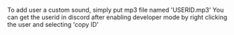 To add user a custom sound, simply put mp3 file named 'USERID.mp3'
You can get the userid in discord after enabling developer mode by right clicking the user and selecting 'copy ID'
